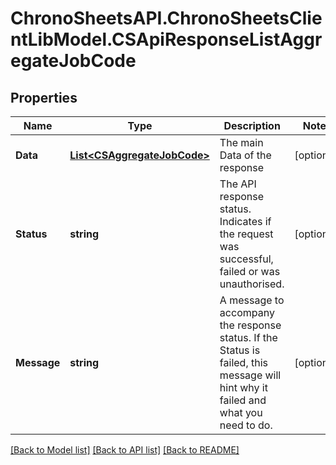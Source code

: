# ChronoSheetsAPI.ChronoSheetsClientLibModel.CSApiResponseListAggregateJobCode
## Properties

Name | Type | Description | Notes
------------ | ------------- | ------------- | -------------
**Data** | [**List&lt;CSAggregateJobCode&gt;**](CSAggregateJobCode.md) | The main Data of the response | [optional] 
**Status** | **string** | The API response status. Indicates if the request was successful, failed or was unauthorised. | [optional] 
**Message** | **string** | A message to accompany the response status.  If the Status is failed, this message will hint why it failed and what you need to do. | [optional] 

[[Back to Model list]](../README.md#documentation-for-models) [[Back to API list]](../README.md#documentation-for-api-endpoints) [[Back to README]](../README.md)


